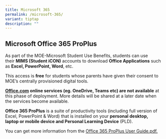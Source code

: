 ```yaml
---
title: Microsoft 365
permalink: /microsoft-365/
variant: tiptap
description: ""
---
```

<h2>Microsoft Office 365 ProPlus</h2>
<p>As part of the MOE-Microsoft Student Use Benefits, students can use their&nbsp;<strong>MIMS (Student iCON)</strong>&nbsp;accounts
to download&nbsp;<strong>Office Applications</strong>&nbsp;such as&nbsp;<strong>Excel, PowerPoint, Word</strong>,
etc.</p>
<p>This access is&nbsp;<strong>free</strong>&nbsp;for students whose parents
have given their consent to MOE’s centrally provisioned digital tools.</p>
<p><strong><a href="https://drive.google.com/file/d/11LCMhStTypSkqrBO5lrxofAXn86lhiPP/view?usp=sharing" rel="noopener noreferrer nofollow" target="_blank"><u>Office.com</u></a> online services (eg. OneDrive, Teams etc) are not available</strong>&nbsp;at
this phase of deployment. More details will be shared at a later date when
the services become available.</p>
<p><strong>Office 365 ProPlus</strong>&nbsp;is a suite of productivity tools
(including full version of Excel, PowerPoint &amp; Word) that is installed
on your&nbsp;<strong>personal desktop, laptop or mobile device and Personal Learning Device</strong>&nbsp;(PLD).</p>
<p>You can get more information from the <a href="/files/Office_365_ProPlus_Student_guide.pdf" rel="noopener nofollow" target="_blank">Office 365 ProPlus User Guide.pdf.</a>
</p>